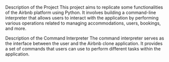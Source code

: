 Description of the Project
This project aims to replicate some functionalities of the Airbnb platform using Python. It involves building a command-line interpreter that allows users to interact with the application by performing various operations related to managing accommodations, users, bookings, and more.

Description of the Command Interpreter
The command interpreter serves as the interface between the user and the Airbnb clone application. It provides a set of commands that users can use to perform different tasks within the application.
